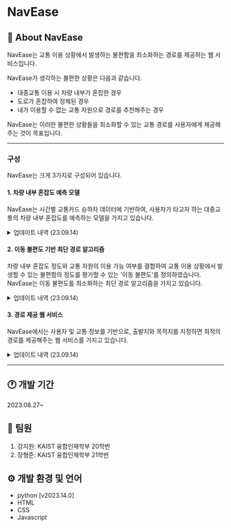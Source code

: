 # NavEase
## 🚌 About NavEase
NavEase는 교통 이용 상황에서 발생하는 불편함을 최소화하는 경로를 제공하는 웹 서비스입니다.

NavEase가 생각하는 불편한 상황은 다음과 같습니다.
- 대중교통 이용 시 차량 내부가 혼잡한 경우
- 도로가 혼잡하여 정체된 경우
- 내가 이용할 수 없는 교통 자원으로 경로를 추천해주는 경우

NavEase는 이러한 불편한 상황들을 최소화할 수 있는 교통 경로를 사용자에게 제공해주는 것이 목표입니다.

---
### 구성
NavEase는 크게 3가지로 구성되어 있습니다.
#### 1. 차량 내부 혼잡도 예측 모델
NavEase는 시간별 교통카드 승하차 데이터에 기반하여, 사용자가 타고자 하는 대중교통의 차량 내부 혼잡도를 예측하는 모델을 가지고 있습니다.
<details>
  <summary>업데이트 내역 (23.09.14)</summary>

```ruby
   - 
```

</details>


#### 2. 이동 불편도 기반 최단 경로 알고리즘
차량 내부 혼잡도 정도와 교통 자원의 이용 가능 여부를 결합하여 교통 이용 상황에서 발생할 수 있는 불편함의 정도를 평가할 수 있는 '이동 불편도'를 정의하였습니다. NavEase는 이동 불편도를 최소화하는 최단 경로 알고리즘을 가지고 있습니다.
<details>
  <summary>업데이트 내역 (23.09.14)</summary>

```ruby
   - 교차로의 위치 및 도로 형태에 기반하여, 이를 그래프(graph)로 만들어주는 함수 개발
   - 지도의 특정 위치를 지정했을 때 위도와 경도를 얻어올 수 있는 웹사이트 개발
   - 

```

</details>


#### 3. 경로 제공 웹 서비스
NavEase에서는 사용자 및 교통 정보를 기반으로, 출발지와 목적지를 지정하면 최적의 경로를 제공해주는 웹 서비스를 가지고 있습니다.
<details>
  <summary>업데이트 내역 (23.09.14)</summary>

```ruby
   - 

```

</details>

---

## 🕐 개발 기간
2023.08.27~

## 👬 팀원
1. 강지원: KAIST 융합인재학부 20학번
2. 장형준: KAIST 융합인재학부 21학번

## ⚙️ 개발 환경 및 언어
- python [v2023.14.0]
- HTML
- CSS
- Javascript






